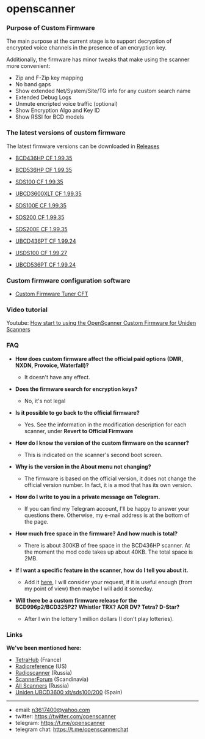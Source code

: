 # openscanner

### Purpose of Custom Firmware

The main purpose at the current stage is to support decryption of encrypted voice channels in the presence of an encryption key.

Additionally, the firmware has minor tweaks that make using the scanner more convenient:
- Zip and F-Zip key mapping
- No band gaps
- Show extended Net/System/Site/TG info for any custom search name
- Extended Debug Logs
- Unmute encripted voice traffic (optional)
- Show Encryption Algo and Key ID
- Show RSSI for BCD models

### The latest versions of custom firmware

The latest firmware versions can be downloaded in [Releases](https://github.com/x27/openscanner/releases)

- [BCD436HP CF 1.99.35](https://github.com/x27/openscanner/tree/main/uniden/bcd436hp/fw/mod)
- [BCD536HP CF 1.99.35](https://github.com/x27/openscanner/tree/main/uniden/bcd536hp/fw/mod)
- [SDS100 CF 1.99.35](https://github.com/x27/openscanner/tree/main/uniden/sds100/fw/mod)
- [UBCD3600XLT CF 1.99.35](https://github.com/x27/openscanner/tree/main/uniden/ubcd3600xlt/mod)
- [SDS100E CF 1.99.35](https://github.com/x27/openscanner/tree/main/uniden/sds100e/mod)
- [SDS200 CF 1.99.35](https://github.com/x27/openscanner/tree/main/uniden/sds200/mod)
- [SDS200E CF 1.99.35](https://github.com/x27/openscanner/tree/main/uniden/sds200e/mod)
  
- [UBCD436PT CF 1.99.24](https://github.com/x27/openscanner/tree/main/uniden/ubcd436pt/mod)
- [USDS100 CF 1.99.27](https://github.com/x27/openscanner/tree/main/uniden/usds100/mod)
- [UBCD536PT CF 1.99.24](https://github.com/x27/openscanner/tree/main/uniden/ubcd536pt/mod)

### Custom firmware configuration software
- [Custom Firmware Tuner CFT](https://github.com/x27/CFT)

### Video tutorial

Youtube: [How start to using the OpenScanner Custom Firmware for Uniden Scanners](https://www.youtube.com/watch?v=alfvpBevngc)

### FAQ

- **How does custom firmware affect the official paid options (DMR, NXDN, Provoice, Waterfall)?**
  - It doesn't have any effect.

- **Does the firmware search for encryption keys?**
  - No, it's not legal

- **Is it possible to go back to the official firmware?**
  - Yes. See the information in the modification description for each scanner, under **Revert to Official Firmware**

- **How do I know the version of the custom firmware on the scanner?**
  - This is indicated on the scanner's second boot screen.

- **Why is the version in the About menu not changing?**
  - The firmware is based on the official version, it does not change the official version number. In fact, it is a mod that has its own version.

- **How do I write to you in a private message on Telegram.**
  - If you can find my Telegram account, I'll be happy to answer your questions there. Otherwise, my e-mail address is at the bottom of the page.

- **How much free space in the firmware? And how much is total?**
  - There is about 300KB of free space in the BCD436HP scanner. At the moment the mod code takes up about 40KB. The total space is 2MB.

- **If I want a specific feature in the scanner, how do I tell you about it.**
  - Add it [here](https://github.com/x27/CFT/issues), I will consider your request, if it is useful enough (from my point of view) then maybe I will add it someday.

- **Will there be a custom firmware release for the BCD996p2/BCD325P2? Whistler TRX? AOR DV? Tetra? D-Star?**
  - After I win the lottery 1 million dollars (I don't play lotteries).


### Links

**We've been mentioned here:**
* [TetraHub](https://forum.tetrahub.net) (France)
* [Radioreference](http://forums.radioreference.com) (US)
* [Radioscanner](https://www.radioscanner.ru/) (Russia)
* [ScannerForum](www.scannerforum.nl) (Scandinavia)
* [All Scanners](https://t.me/allscanners) (Russia)
* [Uniden UBCD3600 xlt/sds100/200](https://t.me/ScannerUNIDENUBCD3600xlt) (Spain)

---
- email: n3617400@yahoo.com
- twitter:  https://twitter.com/openscanner
- telegram: https://t.me/openscanner
- telegram chat: https://t.me/openscannerchat
